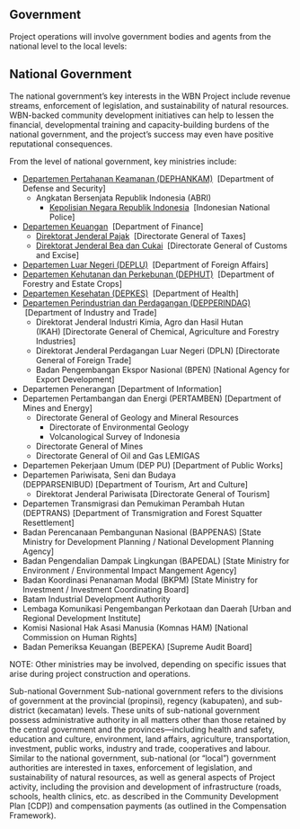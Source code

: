 ## Government

Project operations will involve government bodies and agents from the national level to the local levels:

## National Government

The national government’s key interests in the WBN Project include revenue streams, enforcement of legislation, and sustainability of natural resources. WBN-backed community development initiatives can help to lessen the financial, developmental training and capacity-building burdens of the national government, and the project’s success may even have positive reputational consequences.

From the level of national government, key ministries include:

* [Departemen Pertahanan Keamanan (DEPHANKAM)](http://www.hankam.go.id/)  [Department of Defense and Security]
    - Angkatan Bersenjata Republik Indonesia (ABRI)
        * [Kepolisian Negara Republik Indonesia](http://www.polri.mil.id/)  [Indonesian National Police]
* [Departemen Keuangan](http://www.depkeu.go.id/)  [Department of Finance]
    - [Direktorat Jenderal Pajak](http://www.pajak.go.id/)  [Directorate General of Taxes]
    - [Direktorat Jenderal Bea dan Cukai]()  [Directorate General of Customs and Excise]
* [Departemen Luar Negeri (DEPLU)](http://www.beacukai.go.id/)  [Department of Foreign Affairs]
* [Departemen Kehutanan dan Perkebunan (DEPHUT)](http://www.dephut.go.id/)  [Department of Forestry and Estate Crops]
* [Departemen Kesehatan (DEPKES)](http://www.depkes.go.id/)  [Department of Health]
* [Departemen Perindustrian dan Perdagangan (DEPPERINDAG)](http://indag.dprin.go.id/)  [Department of Industry and Trade]
    - Direktorat Jenderal Industri Kimia, Agro dan Hasil Hutan (IKAH) [Directorate General of Chemical, Agriculture and Forestry Industries]
    - Direktorat Jenderal Perdagangan Luar Negeri (DPLN) [Directorate General of Foreign Trade]
    - Badan Pengembangan Ekspor Nasional (BPEN) [National Agency for Export Development]
* Departemen Penerangan [Department of Information]
* Departemen Pertambangan dan Energi (PERTAMBEN) [Department of Mines and Energy]
    - Directorate General of Geology and Mineral Resources
        * Directorate of Environmental Geology
        * Volcanological Survey of Indonesia
    - Directorate General of Mines
    - Directorate General of Oil and Gas
LEMIGAS
* Departemen Pekerjaan Umum (DEP PU) [Department of Public Works]
* Departemen Pariwisata, Seni dan Budaya (DEPPARSENIBUD) [Department of Tourism, Art and Culture]
    - Direktorat Jenderal Pariwisata [Directorate General of Tourism]
* Departemen Transmigrasi dan Pemukiman Perambah Hutan (DEPTRANS) [Department of Transmigration and Forest Squatter Resettlement]
* Badan Perencanaan Pembangunan Nasional (BAPPENAS) [State Ministry for Development Planning / National Development Planning Agency]
* Badan Pengendalian Dampak Lingkungan (BAPEDAL) [State Ministry for Environment / Environmental Impact Mangement Agency]
* Badan Koordinasi Penanaman Modal (BKPM) [State Ministry for Investment / Investment Coordinating Board]
* Batam Industrial Development Authority
* Lembaga Komunikasi Pengembangan Perkotaan dan Daerah [Urban and Regional Development Institute]
* Komisi Nasional Hak Asasi Manusia (Komnas HAM) [National Commission on Human Rights]
* Badan Pemeriksa Keuangan (BEPEKA) [Supreme Audit Board]

NOTE: Other ministries may be involved, depending on specific issues that arise during project construction and operations.

Sub-national Government
Sub-national government refers to the divisions of government at the provincial (propinsi), regency (kabupaten), and sub-district (kecamatan) levels. These units of sub-national government possess administrative authority in all matters other than those retained by the central government and the provinces—including health and safety, education and culture, environment, land affairs, agriculture, transportation, investment, public works, industry and trade, cooperatives and labour.
Similar to the national government, sub-national (or “local”) government authorities are interested in taxes, enforcement of legislation, and sustainability of natural resources, as well as general aspects of Project activity, including the provision and development of infrastructure (roads, schools, health clinics, etc. as described in the Community Development Plan [CDP]) and compensation payments (as outlined in the Compensation Framework).
